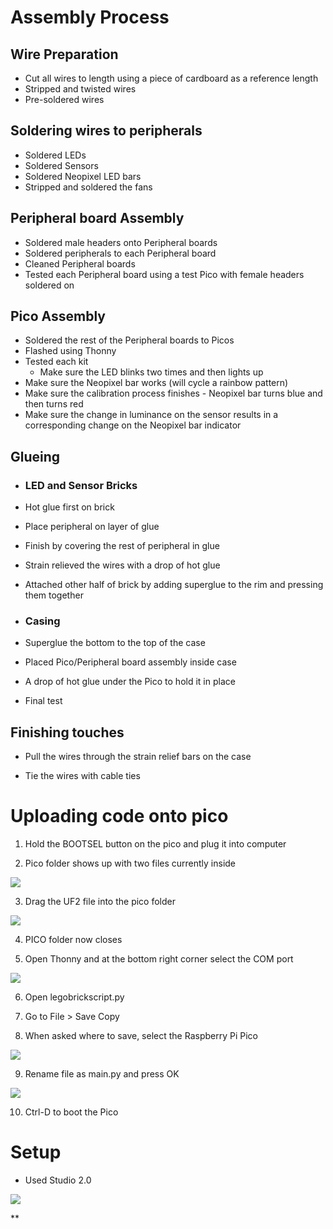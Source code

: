 
# Assembly Process

## Wire Preparation
- Cut all wires to length using a piece of cardboard as a reference length
- Stripped and twisted wires    
- Pre-soldered wires 

## Soldering wires to peripherals
- Soldered LEDs
- Soldered Sensors
- Soldered Neopixel LED bars
- Stripped and soldered the fans  

## Peripheral board Assembly
- Soldered male headers onto Peripheral boards
- Soldered peripherals to each Peripheral board
- Cleaned Peripheral boards
- Tested each Peripheral board using a test Pico with female headers soldered on 

## Pico Assembly
- Soldered the rest of the Peripheral boards to Picos
- Flashed using Thonny
- Tested each kit
	- Make sure the LED blinks two times and then lights up    
- Make sure the Neopixel bar works (will cycle a rainbow pattern)
- Make sure the calibration process finishes - Neopixel bar turns blue and then turns red
- Make sure the change in luminance on the sensor results in a corresponding change on the Neopixel bar indicator
    

## Glueing
- ### LED and Sensor Bricks
    

- Hot glue first on brick
    
- Place peripheral on layer of glue
    
- Finish by covering the rest of peripheral in glue
    
- Strain relieved the wires with a drop of hot glue
    
- Attached other half of brick by adding superglue to the rim and pressing them together
    

  

- ### Casing
    

- Superglue the bottom to the top of the case
    
- Placed Pico/Peripheral board assembly inside case
    
- A drop of hot glue under the Pico to hold it in place
    
- Final test  
      
    

## Finishing touches

- Pull the wires through the strain relief bars on the case
    
- Tie the wires with cable ties
    

  

# Uploading code onto pico

1. Hold the BOOTSEL button on the pico and plug it into computer
    
2. Pico folder shows up with two files currently inside
    

![](https://lh7-us.googleusercontent.com/docsz/AD_4nXenEm-JiRcJj9jZd7FAOEYKqKSzSjX8waA2inIdrs8l_4G9jKmTDEg-tr_tm-wB3n2HoYEPMpv2nEWt-hyifv_CamwGCLX55LzzI7Sl-tEQutpp_ulfcuMKeqa6PC0KXMLx3DRwClMZgeBV2qSG03BkA7pe?key=nh4S3EFSVGo_oavk-5p74g)

3. Drag the UF2 file into the pico folder
    

![](https://lh7-us.googleusercontent.com/docsz/AD_4nXc3I-SO-jQfN9Z0_RbdExrvwaDkxdv54gbH-8bj0e5_XcH103QaZcRwYtRM-XDjXQ7ImZBz5oqgJwFD_Tc2RTlXXIzzgaz-ncwBKKaMzmO5eeIH-z00xyPNgIBveUbfHuqFXSzWMHUTiCibylX15KmODjna?key=nh4S3EFSVGo_oavk-5p74g)

4. PICO folder now closes
    
5. Open Thonny and at the bottom right corner select the COM port 
    

![](https://lh7-us.googleusercontent.com/docsz/AD_4nXfz_Rtvb4rKYv-fjEOrlwR2xYrTct3R40xB6sSgg_5qESR_YIOm9Yu0IQNrQ4kGHMdZJQFbhnGGXv5zNvEHCo78Onrt4J-k2qkL6ig7LM-vnJCq62Cyd7hfz_UA_e83C5dYnOpfR1XP2gb_60kGUpWQN4dO?key=nh4S3EFSVGo_oavk-5p74g)

6. Open legobrickscript.py
    
7. Go to File > Save Copy 
    
8. When asked where to save, select the Raspberry Pi Pico
    

![](https://lh7-us.googleusercontent.com/docsz/AD_4nXdI3zK_SAakV10LbhJUjkZELW275cOv9MZFdWI4Keih_SYG6js-wqClRIto7q0fYVaB69KNJtw9662UHGcyH0IGJip45DViMejnz8ia6Da89bZmoRzT_CbCtaN0OKbQIwv_YidpGEIrxEIBt0XZffBFUT0h?key=nh4S3EFSVGo_oavk-5p74g)

9. Rename file as main.py and press OK
    

![](https://lh7-us.googleusercontent.com/docsz/AD_4nXccob8WmYJKnwiyc6URxYq799AW0wv08aN0nIrMnLrQY2CQXSvOgU0nTWDBE9HBLOCxEbuXHVVa0PS5-q-WOGiTTQzesWgwozpXGO9BoxAMwkFgBJ2GUKBHvqGAIIIlia4aHs8jXpSRrKzISAazcvlzwmVj?key=nh4S3EFSVGo_oavk-5p74g)

10. Ctrl-D to boot the Pico
    

  
  
  
  
  
  
  
  
  
  

# Setup

- Used Studio 2.0
    

  
  

![](https://lh7-us.googleusercontent.com/docsz/AD_4nXciUva_0FpWORFMhPtHcDrhqb79FeaN05nT_M-2HQjbbeDtR0lXwhf4uxkcHbdZYpntOlebM-b7pLeqWwTS3kC5PuHjCOBpq2onUKRLtPhR_aH3nDTHl2tOyzhNhwS6UkgZpXAU2vZpg69n5iT2gpsd1_RW?key=nh4S3EFSVGo_oavk-5p74g)

**
